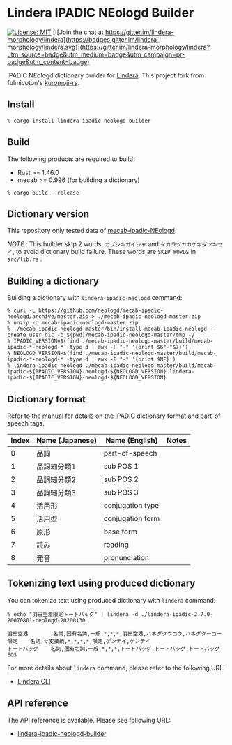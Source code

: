 # Lindera IPADIC NEologd Builder

[![License: MIT](https://img.shields.io/badge/License-MIT-yellow.svg)](https://opensource.org/licenses/MIT) [![Join the chat at https://gitter.im/lindera-morphology/lindera](https://badges.gitter.im/lindera-morphology/lindera.svg)](https://gitter.im/lindera-morphology/lindera?utm_source=badge&utm_medium=badge&utm_campaign=pr-badge&utm_content=badge)

IPADIC NEologd dictionary builder for [Lindera](https://github.com/lindera-morphology/lindera). This project fork from fulmicoton's [kuromoji-rs](https://github.com/fulmicoton/kuromoji-rs).

## Install

```shell script
% cargo install lindera-ipadic-neologd-builder
```

## Build

The following products are required to build:

- Rust >= 1.46.0
- mecab >= 0.996 (for building a dictionary)

```shell script
% cargo build --release
```

## Dictionary version

This repository only tested data of [mecab-ipadic-NEologd](https://github.com/neologd/mecab-ipadic-neologd).

*NOTE* : This builder skip 2 words, `カブシキガイシャ` and `タカラヅカカゲキダンキセイ`, to avoid dictionary build failure.
These words are `SKIP_WORDS` in `src/lib.rs` .

## Building a dictionary

Building a dictionary with `lindera-ipadic-neologd` command:

```shell script
% curl -L https://github.com/neologd/mecab-ipadic-neologd/archive/master.zip > ./mecab-ipadic-neologd-master.zip
% unzip -o mecab-ipadic-neologd-master.zip
% ./mecab-ipadic-neologd-master/bin/install-mecab-ipadic-neologd --create_user_dic -p $(pwd)/mecab-ipadic-neologd-master/tmp -y
% IPADIC_VERSION=$(find ./mecab-ipadic-neologd-master/build/mecab-ipadic-*-neologd-* -type d | awk -F "-" '{print $6"-"$7}')
% NEOLOGD_VERSION=$(find ./mecab-ipadic-neologd-master/build/mecab-ipadic-*-neologd-* -type d | awk -F "-" '{print $NF}')
% lindera-ipadic-neologd ./mecab-ipadic-neologd-master/build/mecab-ipadic-${IPADIC_VERSION}-neologd-${NEOLOGD_VERSION} lindera-ipadic-${IPADIC_VERSION}-neologd-${NEOLOGD_VERSION}
```

## Dictionary format

Refer to the [manual](https://ja.osdn.net/projects/ipadic/docs/ipadic-2.7.0-manual-en.pdf/en/1/ipadic-2.7.0-manual-en.pdf.pdf) for details on the IPADIC dictionary format and part-of-speech tags.

| Index | Name (Japanese) | Name (English) | Notes |
| --- | --- | --- | --- |
| 0 | 品詞 | part-of-speech | |
| 1 | 品詞細分類1 | sub POS 1 | |
| 2 | 品詞細分類2 | sub POS 2 | |
| 3 | 品詞細分類3 | sub POS 3 | |
| 4 | 活用形 | conjugation type | |
| 5 | 活用型 | conjugation form | |
| 6 | 原形 | base form | |
| 7 | 読み | reading | |
| 8 | 発音 | pronunciation | |

## Tokenizing text using produced dictionary

You can tokenize text using produced dictionary with `lindera` command:

```shell script
% echo "羽田空港限定トートバッグ" | lindera -d ./lindera-ipadic-2.7.0-20070801-neologd-20200130
```

```text
羽田空港        名詞,固有名詞,一般,*,*,*,羽田空港,ハネダクウコウ,ハネダクーコー
限定    名詞,サ変接続,*,*,*,*,限定,ゲンテイ,ゲンテイ
トートバッグ    名詞,固有名詞,一般,*,*,*,トートバッグ,トートバッグ,トートバッグ
EOS
```

For more details about `lindera` command, please refer to the following URL:

- [Lindera CLI](https://github.com/lindera-morphology/lindera-cli)

## API reference

The API reference is available. Please see following URL:
- <a href="https://docs.rs/lindera-ipadic-neologd-builder" target="_blank">lindera-ipadic-neologd-builder</a>
